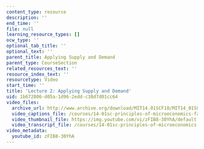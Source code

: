 ```yaml
---
content_type: resource
description: ''
end_time: ''
file: null
learning_resource_types: []
ocw_type: ''
optional_tab_title: ''
optional_text: ''
parent_title: Applying Supply and Demand
parent_type: CourseSection
related_resources_text: ''
resource_index_text: ''
resourcetype: Video
start_time: ''
title: 'Lecture 2: Applying Supply and Demand'
uid: 1b672806-d05a-1d96-2edd-c38d7d01cc64
video_files:
  archive_url: http://www.archive.org/download/MIT14.01SCF10/MIT14_01SCF10_lec02_300k.mp4
  video_captions_file: /courses/14-01sc-principles-of-microeconomics-fall-2011/ed154f425f475ab1b936f068787e1eee_zFIB8-30YhA.vtt
  video_thumbnail_file: https://img.youtube.com/vi/zFIB8-30YhA/default.jpg
  video_transcript_file: /courses/14-01sc-principles-of-microeconomics-fall-2011/d22ce2e9eb9dd3c12417afb4438a8442_zFIB8-30YhA.pdf
video_metadata:
  youtube_id: zFIB8-30YhA
---
```

